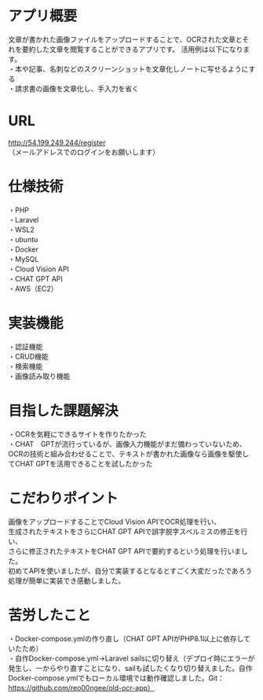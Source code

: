 # アプリ概要   
文章が書かれた画像ファイルをアップロードすることで、OCRされた文章とそれを要約した文章を閲覧することができるアプリです。
活用例は以下になります。  
・本や記事、名刺などのスクリーンショットを文章化しノートに写せるようにする  
・請求書の画像を文章化し、手入力を省く

# URL
http://54.199.249.244/register 
（メールアドレスでのログインをお願いします）    

# 仕様技術
・PHP  
・Laravel  
・WSL2  
・ubuntu  
・Docker  
・MySQL  
・Cloud Vision API  
・CHAT GPT API  
・AWS（EC2）  

# 実装機能
・認証機能  
・CRUD機能  
・検索機能  
・画像読み取り機能　　

# 目指した課題解決
・OCRを気軽にできるサイトを作りたかった  
・CHAT　GPTが流行っているが、画像入力機能がまだ備わっていないため、OCRの技術と組み合わせることで、テキストが書かれた画像なら画像を駆使してCHAT GPTを活用できることを試したかった

# こだわりポイント
画像をアップロードすることでCloud Vision APIでOCR処理を行い、  
生成されたテキストをさらにCHAT GPT APIで誤字脱字スペルミスの修正を行い、  
さらに修正されたテキストをCHAT GPT APIで要約するという処理を行いました。  
初めてAPIを使いましたが、自分で実装するとなるとすごく大変だったであろう処理が簡単に実装でき感動しました。
    
# 苦労したこと
・Docker-compose.ymlの作り直し（CHAT GPT APIがPHP8.1以上に依存していたため）  
・自作Docker-compose.yml→Laravel sailsに切り替え（デプロイ時にエラーが発生し、一からやり直すことになり、sailも試したくなり切り替えました。自作Docker-compose.ymlでもローカル環境では動作確認しました。Git：https://github.com/reo00ngee/old-ocr-app）  
    
